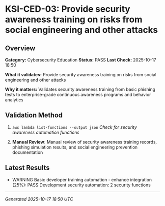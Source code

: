 # KSI-CED-03: Provide security awareness training on risks from social engineering and other attacks

## Overview

**Category:** Cybersecurity Education
**Status:** PASS
**Last Check:** 2025-10-17 18:50

**What it validates:** Provide security awareness training on risks from social engineering and other attacks

**Why it matters:** Validates security awareness training from basic phishing tests to enterprise-grade continuous awareness programs and behavior analytics

## Validation Method

1. `aws lambda list-functions --output json`
   *Check for security awareness automation functions*

2. **Manual Review:** Manual review of security awareness training records, phishing simulation results, and social engineering prevention documentation

## Latest Results

- WARNING Basic developer training automation - enhance integration (25%): PASS Development security automation: 2 security functions

---
*Generated 2025-10-17 18:50 UTC*